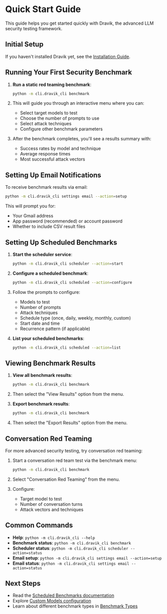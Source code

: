 # Quick Start Guide

This guide helps you get started quickly with Dravik, the advanced LLM security testing framework.

## Initial Setup

If you haven't installed Dravik yet, see the [Installation Guide](installation.md).

## Running Your First Security Benchmark

1. **Run a static red teaming benchmark**:
   ```bash
   python -m cli.dravik_cli benchmark
   ```

2. This will guide you through an interactive menu where you can:
   - Select target models to test
   - Choose the number of prompts to use
   - Select attack techniques
   - Configure other benchmark parameters

3. After the benchmark completes, you'll see a results summary with:
   - Success rates by model and technique
   - Average response times
   - Most successful attack vectors

## Setting Up Email Notifications

To receive benchmark results via email:

```bash
python -m cli.dravik_cli settings email --action=setup
```

This will prompt you for:
- Your Gmail address
- App password (recommended) or account password
- Whether to include CSV result files

## Setting Up Scheduled Benchmarks

1. **Start the scheduler service**:
   ```bash
   python -m cli.dravik_cli scheduler --action=start
   ```

2. **Configure a scheduled benchmark**:
   ```bash
   python -m cli.dravik_cli scheduled --action=configure
   ```

3. Follow the prompts to configure:
   - Models to test
   - Number of prompts
   - Attack techniques
   - Schedule type (once, daily, weekly, monthly, custom)
   - Start date and time
   - Recurrence pattern (if applicable)

4. **List your scheduled benchmarks**:
   ```bash
   python -m cli.dravik_cli scheduled --action=list
   ```

## Viewing Benchmark Results

1. **View all benchmark results**:
   ```bash
   python -m cli.dravik_cli benchmark
   ```
   
2. Then select the "View Results" option from the menu.

3. **Export benchmark results**:
   ```bash
   python -m cli.dravik_cli benchmark
   ```
   
4. Then select the "Export Results" option from the menu.

## Conversation Red Teaming

For more advanced security testing, try conversation red teaming:

1. Start a conversation red team test via the benchmark menu:
   ```bash
   python -m cli.dravik_cli benchmark
   ```
   
2. Select "Conversation Red Teaming" from the menu.

3. Configure:
   - Target model to test
   - Number of conversation turns
   - Attack vectors and techniques

## Common Commands

- **Help**: `python -m cli.dravik_cli --help`
- **Benchmark status**: `python -m cli.dravik_cli benchmark`
- **Scheduler status**: `python -m cli.dravik_cli scheduler --action=status`
- **Email setup**: `python -m cli.dravik_cli settings email --action=setup`
- **Email status**: `python -m cli.dravik_cli settings email --action=status`

## Next Steps

- Read the [Scheduled Benchmarks documentation](scheduled_benchmarks.md)
- Explore [Custom Models configuration](custom_models.md)
- Learn about different benchmark types in [Benchmark Types](benchmarks.md) 